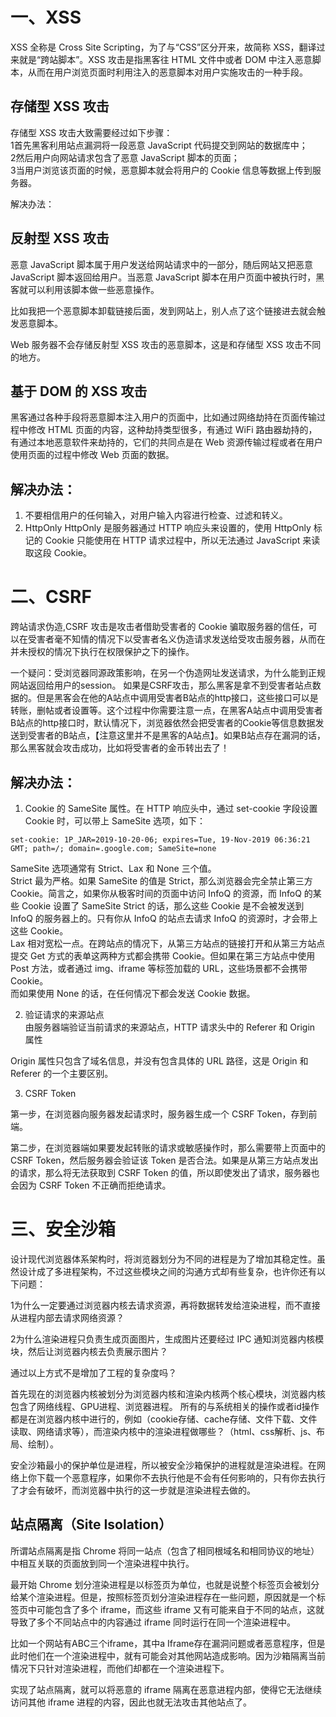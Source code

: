 # 一、XSS

XSS 全称是 Cross Site Scripting，为了与“CSS”区分开来，故简称 XSS，翻译过来就是“跨站脚本”。XSS 攻击是指黑客往 HTML 文件中或者 DOM 中注入恶意脚本，从而在用户浏览页面时利用注入的恶意脚本对用户实施攻击的一种手段。
## 存储型 XSS 攻击
存储型 XSS 攻击大致需要经过如下步骤：  
1首先黑客利用站点漏洞将一段恶意 JavaScript 代码提交到网站的数据库中；  
2然后用户向网站请求包含了恶意 JavaScript 脚本的页面；   
3当用户浏览该页面的时候，恶意脚本就会将用户的 Cookie 信息等数据上传到服务器。

解决办法： 

## 反射型 XSS 攻击
恶意 JavaScript 脚本属于用户发送给网站请求中的一部分，随后网站又把恶意 JavaScript 脚本返回给用户。当恶意 JavaScript 脚本在用户页面中被执行时，黑客就可以利用该脚本做一些恶意操作。

比如我把一个恶意脚本卸载链接后面，发到网站上，别人点了这个链接进去就会触发恶意脚本。

Web 服务器不会存储反射型 XSS 攻击的恶意脚本，这是和存储型 XSS 攻击不同的地方。
## 基于 DOM 的 XSS 攻击
黑客通过各种手段将恶意脚本注入用户的页面中，比如通过网络劫持在页面传输过程中修改 HTML 页面的内容，这种劫持类型很多，有通过 WiFi 路由器劫持的，有通过本地恶意软件来劫持的，它们的共同点是在 Web 资源传输过程或者在用户使用页面的过程中修改 Web 页面的数据。

## 解决办法：
1. 不要相信用户的任何输入，对用户输入内容进行检查、过滤和转义。
2. HttpOnly HttpOnly 是服务器通过 HTTP 响应头来设置的，使用 HttpOnly 标记的 Cookie 只能使用在 HTTP 请求过程中，所以无法通过 JavaScript 来读取这段 Cookie。

# 二、CSRF
跨站请求伪造,CSRF 攻击是攻击者借助受害者的 Cookie 骗取服务器的信任，可以在受害者毫不知情的情况下以受害者名义伪造请求发送给受攻击服务器，从而在并未授权的情况下执行在权限保护之下的操作。

一个疑问：受浏览器同源政策影响，在另一个伪造网址发送请求，为什么能到正规网站返回给用户的session。
如果是CSRF攻击，那么黑客是拿不到受害者站点数据的。但是黑客会在他的A站点中调用受害者B站点的http接口，这些接口可以是转账，删帖或者设置等。这个过程中你需要注意一点，在黑客A站点中调用受害者B站点的http接口时，默认情况下，浏览器依然会把受害者的Cookie等信息数据发送到受害者的B站点，【注意这里并不是黑客的A站点】。如果B站点存在漏洞的话，那么黑客就会攻击成功，比如将受害者的金币转出去了！

## 解决办法：
1. Cookie 的 SameSite 属性。在 HTTP 响应头中，通过 set-cookie 字段设置 Cookie 时，可以带上 SameSite 选项，如下：
```
set-cookie: 1P_JAR=2019-10-20-06; expires=Tue, 19-Nov-2019 06:36:21 GMT; path=/; domain=.google.com; SameSite=none
```
SameSite 选项通常有 Strict、Lax 和 None 三个值。  
Strict 最为严格。如果 SameSite 的值是 Strict，那么浏览器会完全禁止第三方 Cookie。简言之，如果你从极客时间的页面中访问 InfoQ 的资源，而 InfoQ 的某些 Cookie 设置了 SameSite Strict 的话，那么这些 Cookie 是不会被发送到 InfoQ 的服务器上的。只有你从 InfoQ 的站点去请求 InfoQ 的资源时，才会带上这些 Cookie。     
Lax 相对宽松一点。在跨站点的情况下，从第三方站点的链接打开和从第三方站点提交 Get 方式的表单这两种方式都会携带 Cookie。但如果在第三方站点中使用 Post 方法，或者通过 img、iframe 等标签加载的 URL，这些场景都不会携带 Cookie。  
而如果使用 None 的话，在任何情况下都会发送 Cookie 数据。

2. 验证请求的来源站点   
由服务器端验证当前请求的来源站点，HTTP 请求头中的 Referer 和 Origin 属性

Origin 属性只包含了域名信息，并没有包含具体的 URL 路径，这是 Origin 和 Referer 的一个主要区别。

3. CSRF Token

第一步，在浏览器向服务器发起请求时，服务器生成一个 CSRF Token，存到前端。
 
第二步，在浏览器端如果要发起转账的请求或敏感操作时，那么需要带上页面中的 CSRF Token，然后服务器会验证该 Token 是否合法。如果是从第三方站点发出的请求，那么将无法获取到 CSRF Token 的值，所以即使发出了请求，服务器也会因为 CSRF Token 不正确而拒绝请求。


# 三、安全沙箱

设计现代浏览器体系架构时，将浏览器划分为不同的进程是为了增加其稳定性。虽然设计成了多进程架构，不过这些模块之间的沟通方式却有些复杂，也许你还有以下问题：

1为什么一定要通过浏览器内核去请求资源，再将数据转发给渲染进程，而不直接从进程内部去请求网络资源？

2为什么渲染进程只负责生成页面图片，生成图片还要经过 IPC 通知浏览器内核模块，然后让浏览器内核去负责展示图片？

通过以上方式不是增加了工程的复杂度吗？

首先现在的浏览器内核被划分为浏览器内核和渲染内核两个核心模块，浏览器内核包含了网络线程、GPU进程、浏览器进程。 所有的与系统相关的操作或者id操作都是在浏览器内核中进行的，例如（cookie存储、cache存储、文件下载、文件读取、网络请求等），而渲染内核中的渲染进程做哪些？（html、css解析、js、布局、绘制）。

安全沙箱最小的保护单位是进程，所以被安全沙箱保护的进程就是渲染进程。在网络上你下载一个恶意程序，如果你不去执行他是不会有任何影响的，只有你去执行了才会有破坏，而浏览器中执行的这一步就是渲染进程去做的。

## 站点隔离（Site Isolation）
所谓站点隔离是指 Chrome 将同一站点（包含了相同根域名和相同协议的地址）中相互关联的页面放到同一个渲染进程中执行。

最开始 Chrome 划分渲染进程是以标签页为单位，也就是说整个标签页会被划分给某个渲染进程。但是，按照标签页划分渲染进程存在一些问题，原因就是一个标签页中可能包含了多个 iframe，而这些 iframe 又有可能来自于不同的站点，这就导致了多个不同站点中的内容通过 iframe 同时运行在同一个渲染进程中。

比如一个网站有ABC三个iframe，其中a Iframe存在漏洞问题或者恶意程序，但是此时他们在一个渲染进程中，就有可能会对其他网站造成影响。因为沙箱隔离当前情况下只针对渲染进程，而他们却都在一个渲染进程下。

实现了站点隔离，就可以将恶意的 iframe 隔离在恶意进程内部，使得它无法继续访问其他 iframe 进程的内容，因此也就无法攻击其他站点了。